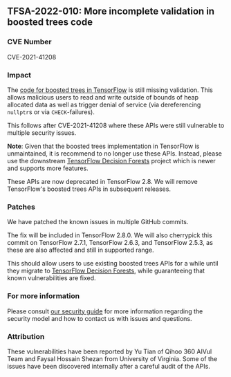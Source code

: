 ## TFSA-2022-010: More incomplete validation in boosted trees code

### CVE Number
CVE-2021-41208

### Impact
The [code for boosted trees in TensorFlow](https://github.com/tensorflow/tensorflow/blob/e0b6e58c328059829c3eb968136f17aa72b6c876/tensorflow/core/kernels/boosted_trees/stats_ops.cc) is still missing validation. This allows malicious users to read and write outside of bounds of heap allocated data as well as trigger denial of service (via dereferencing `nullptr`s or via `CHECK`-failures).

This follows after CVE-2021-41208 where these APIs were still vulnerable to multiple security issues.

**Note**: Given that the boosted trees implementation in TensorFlow is unmaintained, it is recommend to no longer use these APIs.  Instead, please use the downstream [TensorFlow Decision Forests](https://github.com/tensorflow/decision-forests) project which is newer and supports more features.

These APIs are now deprecated in TensorFlow 2.8. We will remove TensorFlow's boosted trees APIs in subsequent releases.

### Patches
We have patched the known issues in multiple GitHub commits.

The fix will be included in TensorFlow 2.8.0. We will also cherrypick this commit on TensorFlow 2.7.1, TensorFlow 2.6.3, and TensorFlow 2.5.3, as these are also affected and still in supported range.

This should allow users to use existing boosted trees APIs for a while until they migrate to [TensorFlow Decision Forests](https://github.com/tensorflow/decision-forests), while guaranteeing that known vulnerabilities are fixed.

### For more information
Please consult [our security guide](https://github.com/tensorflow/tensorflow/blob/master/SECURITY.md) for more information regarding the security model and how to contact us with issues and questions.

### Attribution
These vulnerabilities have been reported by Yu Tian of Qihoo 360 AIVul Team and Faysal Hossain Shezan from University of Virginia. Some of the issues have been discovered internally after a careful audit of the APIs.
